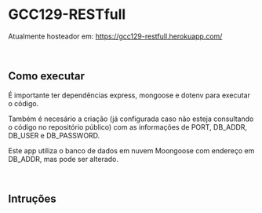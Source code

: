 # GCC129-RESTfull

Atualmente hosteador em: https://gcc129-restfull.herokuapp.com/

<br>

## Como executar

É importante ter dependências express, mongoose e dotenv para executar o código.

Também é necesário a criação (já configurada caso não esteja consultando o código no repositório público) com as informações de PORT, DB_ADDR, DB_USER e DB_PASSWORD.

Este app utiliza o banco de dados em nuvem Moongoose com endereço em DB_ADDR, mas pode ser alterado.

<br>

## Intruções
